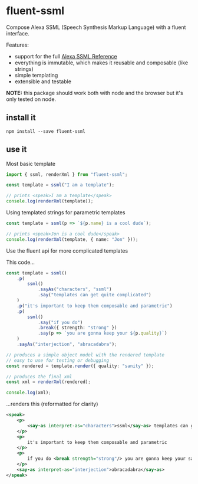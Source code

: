# fluent-ssml

Compose Alexa SSML (Speech Synthesis Markup Language) with a fluent interface.

Features:
- support for the full [Alexa SSML Reference](https://developer.amazon.com/public/solutions/alexa/alexa-skills-kit/docs/speech-synthesis-markup-language-ssml-reference)
- everything is immutable, which makes it reusable and composable (like strings)
- simple templating
- extensible and testable

**NOTE:** this package should work both with node and the browser but it's only
tested on node.

## install it

```
npm install --save fluent-ssml
```

## use it

Most basic template

```ts
import { ssml, renderXml } from "fluent-ssml";

const template = ssml("I am a template");

// prints <speak>I am a template</speak>
console.log(renderXml(template));
```

Using templated strings for parametric templates

```ts
const template = ssml(p => `${p.name} is a cool dude`);

// prints <speak>Jon is a cool dude</speak>
console.log(renderXml(template, { name: "Jon" }));
```

Use the fluent api for more complicated templates

This code...
```ts
const template = ssml()
    .p(
        ssml()
            .sayAs("characters", "ssml")
            .say("templates can get quite complicated")
    )
    .p("it's important to keep them composable and parametric")
    .p(
        ssml()
            .say("if you do")
            .break({ strength: "strong" })
            .say(p => `you are gonna keep your ${p.quality}`)
    )
    .sayAs("interjection", "abracadabra");

// produces a simple object model with the rendered template
// easy to use for testing or debugging
const rendered = template.render({ quality: "sanity" });

// produces the final xml
const xml = renderXml(rendered);

console.log(xml);
```

...renders this (reformatted for clarity)
```xml
<speak>
    <p>
        <say-as interpret-as="characters">ssml</say-as> templates can get quite complicated
    </p>
    <p>
        it's important to keep them composable and parametric
    </p>
    <p>
        if you do <break strength="strong"/> you are gonna keep your sanity
    </p>
    <say-as interpret-as="interjection">abracadabra</say-as>
</speak>
```
